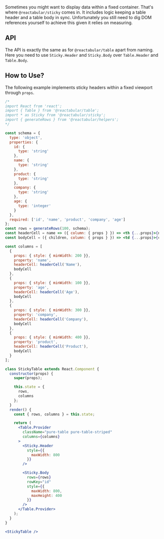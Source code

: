 Sometimes you might want to display data within a fixed container. That's where `@reactabular/sticky` comes in. It includes logic keeping a table header and a table body in sync. Unfortunately you still need to dig DOM references yourself to achieve this given it relies on measuring.

## API

The API is exactly the same as for `@reactabular/table` apart from naming. Here you need to use `Sticky.Header` and `Sticky.Body` over `Table.Header` and `Table.Body`.

## How to Use?

The following example implements sticky headers within a fixed viewport through `props`.

```jsx
/*
import React from 'react';
import { Table } from '@reactabular/table';
import * as Sticky from '@reactabular/sticky';
import { generateRows } from '@reactabular/helpers';
*/

const schema = {
  type: 'object',
  properties: {
    id: {
      type: 'string'
    },
    name: {
      type: 'string'
    },
    product: {
      type: 'string'
    },
    company: {
      type: 'string'
    },
    age: {
      type: 'integer'
    }
  },
  required: ['id', 'name', 'product', 'company', 'age']
};
const rows = generateRows(100, schema);
const headerCell = name => ({ column: { props } }) => <th {...props}>{name}</th>;
const bodyCell = ({ children, column: { props } }) => <td {...props}>{children}</td>;

const columns = [
  {
    props: { style: { minWidth: 200 }},
    property: 'name',
    headerCell: headerCell('Name'),
    bodyCell
  },
  {
    props: { style: { minWidth: 100 }},
    property: 'age',
    headerCell: headerCell('Age'),
    bodyCell
  },
  {
    props: { style: { minWidth: 300 }},
    property: 'company',
    headerCell: headerCell('Company'),
    bodyCell
  },
  {
    props: { style: { minWidth: 400 }},
    property: 'product',
    headerCell: headerCell('Product'),
    bodyCell
  }
];

class StickyTable extends React.Component {
  constructor(props) {
    super(props);

    this.state = {
      rows,
      columns
    };
  }
  render() {
    const { rows, columns } = this.state;

    return (
      <Table.Provider
        className="pure-table pure-table-striped"
        columns={columns}
      >
        <Sticky.Header
          style={{
            maxWidth: 800
          }}
        />

        <Sticky.Body
          rows={rows}
          rowKey="id"
          style={{
            maxWidth: 800,
            maxHeight: 400
          }}
        />
      </Table.Provider>
    );
  }
}

<StickyTable />
```
